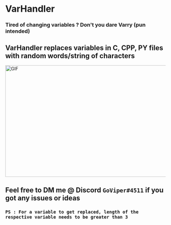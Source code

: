 
# VarHandler

  

### Tired of changing variables ? Don't you dare Varry (pun intended) </br>

## **VarHandler replaces variables in C, CPP, PY files with random words/string of characters**  </br>
<img alt="GIF" src="https://github.com/GO-viper7/dino-jobs/blob/45e5417bbaa49b9c0764ce6a2471df3851aa8509/Extension-Development-Host-FP-Gr-1.gif"  width = 600px height = 350px/>

## Feel free to DM me @ Discord `GoViper#4511` if you got any issues or ideas </br>

### **`PS : For a variable to get replaced, length of the respective variable needs to be greater than 3`**





